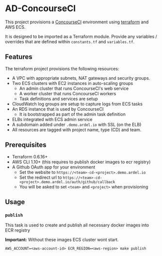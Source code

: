 # AD-ConcourseCI

This project provisions a [ConcourseCI][1] environment using [terraform][2] and
AWS ECS.

It is designed to be imported as a Terraform module. Provide any variables / overrides that are defined within `constants.tf` and `variables.tf`.

## Features

The terraform project provisions the following resources:

- A VPC with appropriate subnets, NAT gateways and security groups.
- Two ECS clusters with EC2 instances in auto-scaling groups
    - An admin cluster that runs ConcourseCI's web service
    - A worker cluster that runs ConcourseCI workers
    - Task definitions and services are setup
- CloudWatch log groups are setup to capture logs from ECS tasks
- An RDS instance that is used by ConcourseCI
    - It is bootstrapped as part of the admin task definition
- ELBs integrated with ECS admin service
- A subdomain added under `.demo.ardel.io` with SSL (on the ELB)
- All resources are tagged with project name, type (CD) and team.

## Prerequisites

- Terraform 0.6.16+
- AWS CLI 1.10+ (this requires to publish docker images to ecr registry)
- A Github OAuth app for your environment
    - Set the website to `https://<team>-cd-<project>.demo.ardel.io`
    - Set the redirect url to `https://<team>-cd-<project>.demo.ardel.io/auth/github/callback`
    - You will be asked to set `<team>` and `<project>` when provisioning

## Usage

### `publish`

This task is used to create and publish all necessary docker images into ECR registry

**Important:** Without these images ECS cluster wont start.

```
AWS_ACCOUNT=<aws-account-id> ECR_REGION=<aws-region> make publish
```

[1]: http://concourse.ci
[2]: https://www.terraform.io
